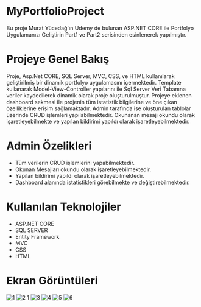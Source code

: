 # MyPortfolioProject
Bu proje Murat Yücedağ'ın Udemy de bulunan ASP.NET CORE ile Portfolyo Uygulamanızı Geliştirin Part1 ve Part2 serisinden esinlenerek yapılmıştır.

# Projeye Genel Bakış
Proje, Asp.Net CORE, SQL Server, MVC, CSS, ve HTML kullanılarak geliştirilmiş bir dinamik portfolyo uygulamasını içermektedir. Template kullanarak Model-View-Controller yapılarını ile Sql Server Veri Tabanına veriler kaydedilerek dinamik olarak proje oluşturulmuştur.
Projeye eklenen dashboard sekmesi ile projenin tüm istatistik bilgilerine ve öne çıkan özelliklerine erişim sağlamaktadır. Admin tarafında ise oluşturulan tablolar üzerinde CRUD işlemleri yapılabilmektedir. Okunanan mesajı okundu olarak işaretleyebilmekte ve yapılan bildirimi yapıldı olarak işaretleyebilmektedir.

# Admin Özelikleri
- Tüm verilerin CRUD işlemlerini yapabilmektedir.
- Okunan Mesajları okundu olarak işaretleyebilmektedir.
- Yapılan bildirimi yapıldı olarak işaretleyebilmektedir.
- Dashboard alanında istatistikleri görebilmekte ve değiştirebilmektedir.

# Kullanılan Teknolojiler
- ASP.NET CORE
- SQL SERVER
- Entity Framework
- MVC
- CSS
- HTML

# Ekran Görüntüleri
![1](https://github.com/user-attachments/assets/c9ca256a-2065-4c66-893b-011e36ca2ec8)
![2 1](https://github.com/user-attachments/assets/b2298082-f17d-487e-94e3-b3749aeef16c)
![3](https://github.com/user-attachments/assets/767b6529-7af9-4728-8fbb-d068d6c16eea)
![4](https://github.com/user-attachments/assets/9e1a4e84-13fb-4e72-b673-1a89b76074be)
![5](https://github.com/user-attachments/assets/6a874c47-6e36-4cec-abc4-10c1820774b5)
![6](https://github.com/user-attachments/assets/e576bb4c-5682-4558-975f-eef8f3c371a8)
